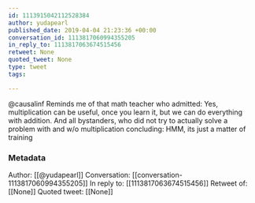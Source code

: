 ```yaml
---
id: 1113915042112528384
author: yudapearl
published_date: 2019-04-04 21:23:36 +00:00
conversation_id: 1113817060994355205
in_reply_to: 1113817063674515456
retweet: None
quoted_tweet: None
type: tweet
tags:

---
```


@causalinf Reminds me of that math teacher who admitted: Yes, multiplication can be useful, once you learn it, but we can do everything with addition. And all bystanders, who did not try to actually solve a problem with and w/o multiplication concluding: HMM, its just a matter of training

### Metadata

Author: [[@yudapearl]]
Conversation: [[conversation-1113817060994355205]]
In reply to: [[1113817063674515456]]
Retweet of: [[None]]
Quoted tweet: [[None]]
